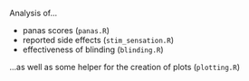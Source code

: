 Analysis of...

- panas scores (`panas.R`)
- reported side effects (`stim_sensation.R`)
- effectiveness of blinding (`blinding.R`)

...as well as some helper for the creation of plots (`plotting.R`)
